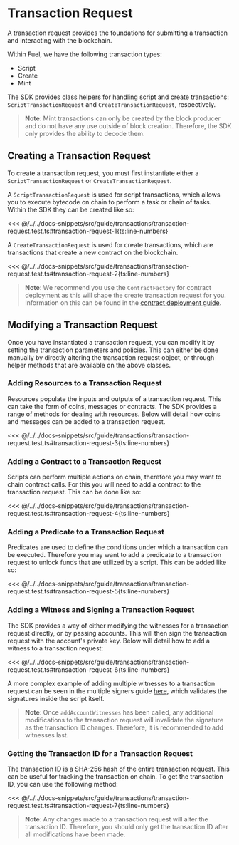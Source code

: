 # Transaction Request

A transaction request provides the foundations for submitting a transaction and interacting with the blockchain.

Within Fuel, we have the following transaction types:

- Script
- Create
- Mint

The SDK provides class helpers for handling script and create transactions: `ScriptTransactionRequest` and `CreateTransactionRequest`, respectively.

> **Note**: Mint transactions can only be created by the block producer and do not have any use outside of block creation. Therefore, the SDK only provides the ability to decode them.

## Creating a Transaction Request

To create a transaction request, you must first instantiate either a `ScriptTransactionRequest` or `CreateTransactionRequest`.

A `ScriptTransactionRequest` is used for script transactions, which allows you to execute bytecode on chain to perform a task or chain of tasks. Within the SDK they can be created like so:

<<< @/../../docs-snippets/src/guide/transactions/transaction-request.test.ts#transaction-request-1{ts:line-numbers}

A `CreateTransactionRequest` is used for create transactions, which are transactions that create a new contract on the blockchain.

<<< @/../../docs-snippets/src/guide/transactions/transaction-request.test.ts#transaction-request-2{ts:line-numbers}

> **Note**: We recommend you use the `ContractFactory` for contract deployment as this will shape the create transaction request for you. Information on this can be found in the [contract deployment guide](../contracts/deploying-contracts.md#4-deploying-the-contract).

## Modifying a Transaction Request

Once you have instantiated a transaction request, you can modify it by setting the transaction parameters and policies. This can either be done manually by directly altering the transaction request object, or through helper methods that are available on the above classes.

### Adding Resources to a Transaction Request

Resources populate the inputs and outputs of a transaction request. This can take the form of coins, messages or contracts. The SDK provides a range of methods for dealing with resources. Below will detail how coins and messages can be added to a transaction request.

<<< @/../../docs-snippets/src/guide/transactions/transaction-request.test.ts#transaction-request-3{ts:line-numbers}

### Adding a Contract to a Transaction Request

Scripts can perform multiple actions on chain, therefore you may want to chain contract calls. For this you will need to add a contract to the transaction request. This can be done like so:

<<< @/../../docs-snippets/src/guide/transactions/transaction-request.test.ts#transaction-request-4{ts:line-numbers}

### Adding a Predicate to a Transaction Request

Predicates are used to define the conditions under which a transaction can be executed. Therefore you may want to add a predicate to a transaction request to unlock funds that are utilized by a script. This can be added like so:

<<< @/../../docs-snippets/src/guide/transactions/transaction-request.test.ts#transaction-request-5{ts:line-numbers}

### Adding a Witness and Signing a Transaction Request

The SDK provides a way of either modifying the witnesses for a transaction request directly, or by passing accounts. This will then sign the transaction request with the account's private key. Below will detail how to add a witness to a transaction request:

<<< @/../../docs-snippets/src/guide/transactions/transaction-request.test.ts#transaction-request-6{ts:line-numbers}

A more complex example of adding multiple witnesses to a transaction request can be seen in the multiple signers guide [here](../cookbook/transactions-with-multiple-signers.md), which validates the signatures inside the script itself.

> **Note**: Once `addAccountWitnesses` has been called, any additional modifications to the transaction request will invalidate the signature as the transaction ID changes. Therefore, it is recommended to add witnesses last.

### Getting the Transaction ID for a Transaction Request

The transaction ID is a SHA-256 hash of the entire transaction request. This can be useful for tracking the transaction on chain. To get the transaction ID, you can use the following method:

<<< @/../../docs-snippets/src/guide/transactions/transaction-request.test.ts#transaction-request-7{ts:line-numbers}

> **Note**: Any changes made to a transaction request will alter the transaction ID. Therefore, you should only get the transaction ID after all modifications have been made.
